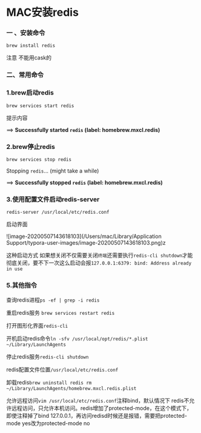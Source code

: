 # MAC安装redis

### 一 、安装命令

`brew install redis`

注意 不能用cask的

### 二、常用命令

### 1.brew启动redis

`brew services start redis`

提示内容

==> **Successfully started `redis` (label: homebrew.mxcl.redis)**

### 2.brew停止redis

`brew services stop redis`

Stopping `redis`... (might take a while)

==> **Successfully stopped `redis` (label: homebrew.mxcl.redis)**

### 3.使用配置文件启动redis-server

`redis-server /usr/local/etc/redis.conf`

启动界面

![image-20200507143618103](/Users/mac/Library/Application Support/typora-user-images/image-20200507143618103.png)z

这种启动方式 如果想关闭不仅需要关闭`终端`还需要执行`redis-cli shutdown`才能彻底关闭，要不下一次这么启动会报`127.0.0.1:6379: bind: Address already in use`

### 5.其他指令

查询redis进程`ps -ef | grep -i redis`

重启redis服务 `brew services restart redis`

打开图形化界面`redis-cli`

开机启动redis命令`ln -sfv /usr/local/opt/redis/*.plist ~/Library/LaunchAgents`

停止redis服务`redis-cli shutdown`

redis配置文件位置`/usr/local/etc/redis.conf`

卸载redis`brew uninstall redis rm ~/Library/LaunchAgents/homebrew.mxcl.redis.plist`

允许远程访问`vim /usr/local/etc/redis.conf`注释bind，默认情况下 redis不允许远程访问，只允许本机访问。redis增加了protected-mode，在这个模式下，即使注释掉了bind 127.0.0.1，再访问redisd时候还是报错，需要把protected-mode yes改为protected-mode no

